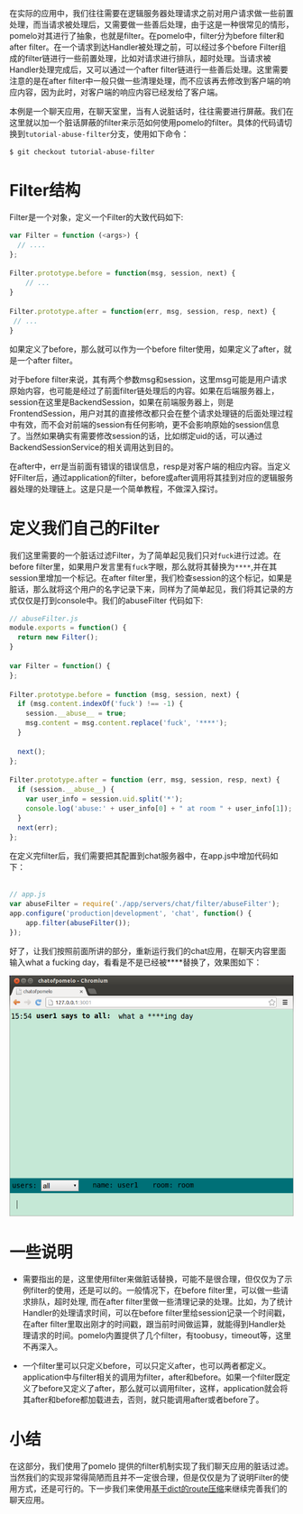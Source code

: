 在实际的应用中，我们往往需要在逻辑服务器处理请求之前对用户请求做一些前置处理，而当请求被处理后，又需要做一些善后处理，由于这是一种很常见的情形，pomelo对其进行了抽象，也就是filter。在pomelo中，filter分为before filter和after filter。在一个请求到达Handler被处理之前，可以经过多个before Filter组成的filter链进行一些前置处理，比如对请求进行排队，超时处理。当请求被Handler处理完成后，又可以通过一个after filter链进行一些善后处理。这里需要注意的是在after filter中一般只做一些清理处理，而不应该再去修改到客户端的响应内容，因为此时，对客户端的响应内容已经发给了客户端。

本例是一个聊天应用，在聊天室里，当有人说脏话时，往往需要进行屏蔽。我们在这里就以加一个脏话屏蔽的filter来示范如何使用pomelo的filter。具体的代码请切换到`tutorial-abuse-filter`分支，使用如下命令：

    $ git checkout tutorial-abuse-filter

Filter结构
================

Filter是一个对象，定义一个Filter的大致代码如下:

```javascript
var Filter = function (<args>) {
  // ....
};

Filter.prototype.before = function(msg, session, next) {
	// ...
}

Filter.prototype.after = function(err, msg, session, resp, next) {
 // ...
}

```

如果定义了before，那么就可以作为一个before filter使用，如果定义了after，就是一个after filter。

对于before filter来说，其有两个参数msg和session，这里msg可能是用户请求原始内容，也可能是经过了前面filter链处理后的内容。如果在后端服务器上，session在这里是BackendSession，如果在前端服务器上，则是FrontendSession，用户对其的直接修改都只会在整个请求处理链的后面处理过程中有效，而不会对前端的session有任何影响，更不会影响原始的session信息了。当然如果确实有需要修改session的话，比如绑定uid的话，可以通过BackendSessionService的相关调用达到目的。

在after中，err是当前面有错误的错误信息，resp是对客户端的相应内容。当定义好Filter后，通过application的filter，before或after调用将其挂到对应的逻辑服务器处理的处理链上。这是只是一个简单教程，不做深入探讨。


定义我们自己的Filter
=========================

我们这里需要的一个脏话过滤Filter，为了简单起见我们只对`fuck`进行过滤。在before filter里，如果用户发言里有`fuck`字眼，那么就将其替换为`****`,并在其session里增加一个标记。在after filter里，我们检查session的这个标记，如果是脏话，那么就将这个用户的名字记录下来，同样为了简单起见，我们将其记录的方式仅仅是打到console中。我们的abuseFilter 代码如下:

```javascript
// abuseFilter.js
module.exports = function() {
  return new Filter();
}

var Filter = function() {
};

Filter.prototype.before = function (msg, session, next) {
  if (msg.content.indexOf('fuck') !== -1) {
    session.__abuse__ = true;
    msg.content = msg.content.replace('fuck', '****');
  }
  
  next();
};

Filter.prototype.after = function (err, msg, session, resp, next) {
  if (session.__abuse__) {
    var user_info = session.uid.split('*');
    console.log('abuse:' + user_info[0] + " at room " + user_info[1]);
  }
  next(err);
};

```

在定义完filter后，我们需要把其配置到chat服务器中，在app.js中增加代码如下：

```javascript

// app.js
var abuseFilter = require('./app/servers/chat/filter/abuseFilter');
app.configure('production|development', 'chat', function() {
	app.filter(abuseFilter());
});

```

好了，让我们按照前面所讲的部分，重新运行我们的chat应用，在聊天内容里面输入what a fucking day，看看是不是已经被****替换了，效果图如下：

![abuse](images/abuse.png)

一些说明
=============

* 需要指出的是，这里使用filter来做脏话替换，可能不是很合理，但仅仅为了示例filter的使用，还是可以的。一般情况下，在before filter里，可以做一些请求排队，超时处理, 而在after filter里做一些清理记录的处理。比如，为了统计Handler的处理请求时间，可以在before filter里给session记录一个时间戳，在after filter里取出刚才的时间戳，跟当前时间做运算，就能得到Handler处理请求的时间。pomelo内置提供了几个filter，有toobusy，timeout等，这里不再深入。

* 一个filter里可以只定义before，可以只定义after，也可以两者都定义。application中与filter相关的调用为filter，after和before。如果一个filter既定义了before又定义了after，那么就可以调用filter，这样，application就会将其after和before都加载进去，否则，就只能调用after或者before了。

小结
==============

在这部分，我们使用了pomelo 提供的filter机制实现了我们聊天应用的脏话过滤。当然我们的实现非常得简陋而且并不一定很合理，但是仅仅是为了说明Filter的使用方式，还是可行的。下一步我们来使用[基于dict的route压缩](试试route压缩 "route压缩")来继续完善我们的聊天应用。
